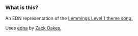 ### What is this?

An EDN representation of the [Lemmings Level 1 theme song.](https://youtu.be/hoEQu11XJwE)

Uses [edna](https://github.com/oakes/edna) by [Zack Oakes.](https://github.com/oakes)
